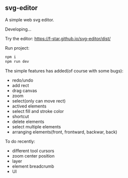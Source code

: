 svg-editor
---

A simple web svg editor.

Developing...

Try the editor: https://f-star.github.io/svg-editor/dist/

Run project:

```sh
npm i
npm run dev
```

The simple features has added(of course with some bugs):

- redo/undo
- add rect
- drag canvas
- zoom
- select(only can move rect)
- actived elements
- select fill and stroke color
- shortcut
- delete elements
- select multiple elements
- arranging elements(front, frontward, backwar, back)

To do recently:

- different tool cursors
- zoom center position
- layer
- element breadcrumb
- UI